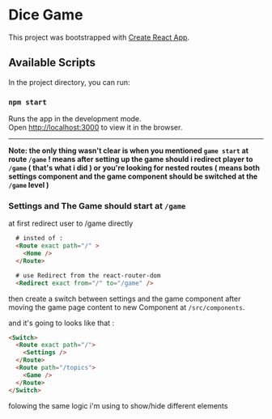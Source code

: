 # Dice Game

This project was bootstrapped with [Create React App](https://github.com/facebook/create-react-app).

## Available Scripts

In the project directory, you can run:

### `npm start`

Runs the app in the development mode.\
Open [http://localhost:3000](http://localhost:3000) to view it in the browser.

----

**Note: the only thing wasn't clear is when you mentioned `game start` at route `/game` ! means after setting up the game should i redirect player to `/game` ( that's what i did ) or you're looking for nested routes ( means both settings component and the game component should be switched at the `/game` level )**

### Settings and The Game should start at `/game`

at first redirect user to /game directly

```html
  # insted of :
  <Route exact path="/" >
    <Home />
  </Route>

  # use Redirect from the react-router-dom
  <Redirect exact from="/" to="/game" />
```

then create a switch between settings and the game component after moving the game page content to new Component at `/src/components`.

and it's going to looks like that :

```html
<Switch>
  <Route exact path="/">
    <Settings />
  </Route>
  <Route path="/topics">
    <Game />
  </Route>
</Switch>
```

folowing the same logic i'm using to show/hide different elements
